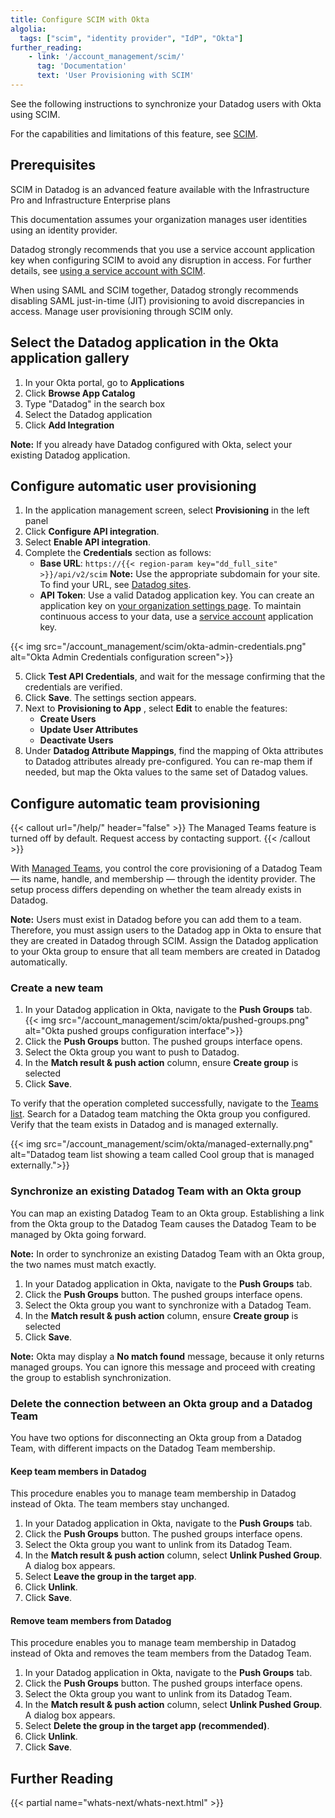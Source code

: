```yaml
---
title: Configure SCIM with Okta
algolia:
  tags: ["scim", "identity provider", "IdP", "Okta"]
further_reading:
    - link: '/account_management/scim/'
      tag: 'Documentation'
      text: 'User Provisioning with SCIM'
---
```


See the following instructions to synchronize your Datadog users with Okta using SCIM.

For the capabilities and limitations of this feature, see [SCIM][1].

## Prerequisites

SCIM in Datadog is an advanced feature available with the Infrastructure Pro and Infrastructure Enterprise plans

This documentation assumes your organization manages user identities using an identity provider.

Datadog strongly recommends that you use a service account application key when configuring SCIM to avoid any disruption in access. For further details, see [using a service account with SCIM][2].

When using SAML and SCIM together, Datadog strongly recommends disabling SAML just-in-time (JIT) provisioning to avoid discrepancies in access. Manage user provisioning through SCIM only.

## Select the Datadog application in the Okta application gallery

1. In your Okta portal, go to **Applications**
2. Click **Browse App Catalog**
3. Type "Datadog" in the search box
4. Select the Datadog application
5. Click **Add Integration**

**Note:** If you already have Datadog configured with Okta, select your existing Datadog application.

## Configure automatic user provisioning

1. In the application management screen, select **Provisioning** in the left panel
2. Click **Configure API integration**.
3. Select **Enable API integration**.
4. Complete the **Credentials** section as follows:
    - **Base URL**: `https://{{< region-param key="dd_full_site" >}}/api/v2/scim` **Note:** Use the appropriate subdomain for your site. To find your URL, see [Datadog sites][3].
    - **API Token**: Use a valid Datadog application key. You can create an application key on [your organization settings page][4]. To maintain continuous access to your data, use a [service account][5] application key.

{{< img src="/account_management/scim/okta-admin-credentials.png" alt="Okta Admin Credentials configuration screen">}}

5. Click **Test API Credentials**, and wait for the message confirming that the credentials are verified.
6. Click **Save**. The settings section appears.
7. Next to **Provisioning to App** , select **Edit** to enable the features:
    - **Create Users**
    - **Update User Attributes**
    - **Deactivate Users**
8. Under **Datadog Attribute Mappings**, find the mapping of Okta attributes to Datadog attributes already pre-configured. You can re-map them if needed, but map the Okta values to the same set of Datadog values.

## Configure automatic team provisioning

{{< callout url="/help/" header="false" >}}
The Managed Teams feature is turned off by default. Request access by contacting support.
{{< /callout >}}

With [Managed Teams][6], you control the core provisioning of a Datadog Team — its name, handle, and membership — through the identity provider. The setup process differs depending on whether the team already exists in Datadog.

**Note:** Users must exist in Datadog before you can add them to a team. Therefore, you must assign users to the Datadog app in Okta to ensure that they are created in Datadog through SCIM. Assign the Datadog application to your Okta group to ensure that all team members are created in Datadog automatically.

### Create a new team

1. In your Datadog application in Okta, navigate to the **Push Groups** tab.
{{< img src="/account_management/scim/okta/pushed-groups.png" alt="Okta pushed groups configuration interface">}}
1. Click the **Push Groups** button. The pushed groups interface opens.
1. Select the Okta group you want to push to Datadog.
1. In the **Match result & push action** column, ensure **Create group** is selected
1. Click **Save**.

To verify that the operation completed successfully, navigate to the [Teams list][7]. Search for a Datadog team matching the Okta group you configured. Verify that the team exists in Datadog and is managed externally.

{{< img src="/account_management/scim/okta/managed-externally.png" alt="Datadog team list showing a team called Cool group that is managed externally.">}}

### Synchronize an existing Datadog Team with an Okta group

You can map an existing Datadog Team to an Okta group. Establishing a link from the Okta group to the Datadog Team causes the Datadog Team to be managed by Okta going forward.

**Note:** In order to synchronize an existing Datadog Team with an Okta group, the two names must match exactly.

1. In your Datadog application in Okta, navigate to the **Push Groups** tab.
1. Click the **Push Groups** button. The pushed groups interface opens.
1. Select the Okta group you want to synchronize with a Datadog Team.
1. In the **Match result & push action** column, ensure **Create group** is selected
1. Click **Save**.

**Note:** Okta may display a **No match found** message, because it only returns managed groups. You can ignore this message and proceed with creating the group to establish synchronization.

### Delete the connection between an Okta group and a Datadog Team

You have two options for disconnecting an Okta group from a Datadog Team, with different impacts on the Datadog Team membership.

#### Keep team members in Datadog

This procedure enables you to manage team membership in Datadog instead of Okta. The team members stay unchanged.

1. In your Datadog application in Okta, navigate to the **Push Groups** tab.
1. Click the **Push Groups** button. The pushed groups interface opens.
1. Select the Okta group you want to unlink from its Datadog Team.
1. In the **Match result & push action** column, select **Unlink Pushed Group**. A dialog box appears.
1. Select **Leave the group in the target app**.
1. Click **Unlink**.
1. Click **Save**.

#### Remove team members from Datadog

This procedure enables you to manage team membership in Datadog instead of Okta and removes the team members from the Datadog Team.

1. In your Datadog application in Okta, navigate to the **Push Groups** tab.
1. Click the **Push Groups** button. The pushed groups interface opens.
1. Select the Okta group you want to unlink from its Datadog Team.
1. In the **Match result & push action** column, select **Unlink Pushed Group**. A dialog box appears.
1. Select **Delete the group in the target app (recommended)**.
1. Click **Unlink**.
1. Click **Save**.

## Further Reading

{{< partial name="whats-next/whats-next.html" >}}

[1]: /account_management/scim/
[2]: /account_management/scim/#using-a-service-account-with-scim
[3]: /getting_started/site
[4]: https://app.datadoghq.com/organization-settings/application-keys
[5]: /account_management/org_settings/service_accounts
[6]: /account_management/teams/manage/#manage-teams-through-an-identity-provider
[7]: https://app.datadoghq.com/teams
